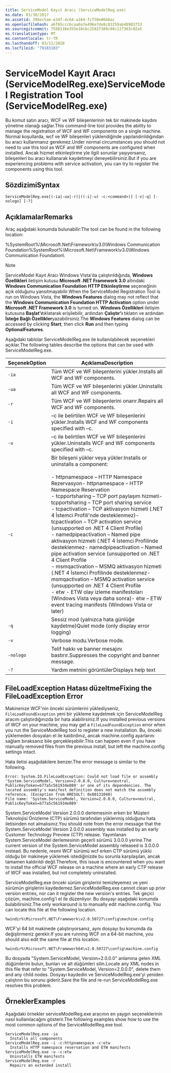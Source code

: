 ```yaml
---
title: ServiceModel Kayıt Aracı (ServiceModelReg.exe)
ms.date: 03/30/2017
ms.assetid: 396ec5ae-e34f-4c64-a164-fcf50e86b6ac
ms.openlocfilehash: a6f65ccc6caa0a7e496e7de8c83259ab48903753
ms.sourcegitcommit: 7588136e355e10cbc2582f389c90c127363c02a5
ms.translationtype: MT
ms.contentlocale: tr-TR
ms.lasthandoff: 03/12/2020
ms.locfileid: "79183103"
---
```

# <a name="servicemodel-registration-tool-servicemodelregexe"></a><span data-ttu-id="78f2f-102">ServiceModel Kayıt Aracı (ServiceModelReg.exe)</span><span class="sxs-lookup"><span data-stu-id="78f2f-102">ServiceModel Registration Tool (ServiceModelReg.exe)</span></span>
<span data-ttu-id="78f2f-103">Bu komut satırı aracı, WCF ve WF bileşenlerinin tek bir makinede kaydını yönetme olanağı sağlar.</span><span class="sxs-lookup"><span data-stu-id="78f2f-103">This command-line tool provides the ability to manage the registration of WCF and WF components on a single machine.</span></span> <span data-ttu-id="78f2f-104">Normal koşullarda, wcf ve WF bileşenleri yüklendiğinde yapılandırıldığından bu aracı kullanmanız gerekmez.</span><span class="sxs-lookup"><span data-stu-id="78f2f-104">Under normal circumstances you should not need to use this tool as WCF and WF components are configured when installed.</span></span> <span data-ttu-id="78f2f-105">Ancak hizmet etkinleştirme yle ilgili sorunlar yaşıyorsanız, bileşenleri bu aracı kullanarak kaydetmeyi deneyebilirsiniz.</span><span class="sxs-lookup"><span data-stu-id="78f2f-105">But if you are experiencing problems with service activation, you can try to register the components using this tool.</span></span>  
  
## <a name="syntax"></a><span data-ttu-id="78f2f-106">Sözdizimi</span><span class="sxs-lookup"><span data-stu-id="78f2f-106">Syntax</span></span>  
  
```console  
ServiceModelReg.exe[(-ia|-ua|-r)|((-i|-u) -c:<command>)] [-v|-q] [-nologo] [-?]  
```  
  
## <a name="remarks"></a><span data-ttu-id="78f2f-107">Açıklamalar</span><span class="sxs-lookup"><span data-stu-id="78f2f-107">Remarks</span></span>  
 <span data-ttu-id="78f2f-108">Araç aşağıdaki konumda bulunabilir:</span><span class="sxs-lookup"><span data-stu-id="78f2f-108">The tool can be found in the following location:</span></span>  
  
 <span data-ttu-id="78f2f-109">%SystemRoot%\Microsoft.Net\Framework\v3.0\Windows Communication Foundation</span><span class="sxs-lookup"><span data-stu-id="78f2f-109">%SystemRoot%\Microsoft.Net\Framework\v3.0\Windows Communication Foundation</span></span>\  
  
> [!NOTE]
> <span data-ttu-id="78f2f-110">ServiceModel Kayıt Aracı Windows Vista'da çalıştırıldığında, **Windows Özellikleri** iletişim kutusu **Microsoft .NET Framework 3.0** altındaki **Windows Communication Foundation HTTP Etkinleştirme** seçeneğinin açık olduğunu yansıtmayabilir.</span><span class="sxs-lookup"><span data-stu-id="78f2f-110">When the ServiceModel Registration Tool is run on Windows Vista, the **Windows Features** dialog may not reflect that the **Windows Communication Foundation HTTP Activation** option under **Microsoft .NET Framework 3.0** is turned on.</span></span> <span data-ttu-id="78f2f-111">**Windows Özellikleri** iletişim kutusuna **Başlat'ı**tıklatarak erişilebilir, ardından **Çalıştır'ı** tıklatın ve ardından **İsteğe Bağlı Özellikler**yazabilirsiniz.</span><span class="sxs-lookup"><span data-stu-id="78f2f-111">The **Windows Features** dialog can be accessed by clicking **Start**, then click **Run** and then typing **OptionalFeatures**.</span></span>  
  
 <span data-ttu-id="78f2f-112">Aşağıdaki tablolar ServiceModelReg.exe ile kullanılabilecek seçenekleri açıklar.</span><span class="sxs-lookup"><span data-stu-id="78f2f-112">The following tables describe the options that can be used with ServiceModelReg.exe.</span></span>  
  
|<span data-ttu-id="78f2f-113">Seçenek</span><span class="sxs-lookup"><span data-stu-id="78f2f-113">Option</span></span>|<span data-ttu-id="78f2f-114">Açıklama</span><span class="sxs-lookup"><span data-stu-id="78f2f-114">Description</span></span>|  
|------------|-----------------|  
|`-ia`|<span data-ttu-id="78f2f-115">Tüm WCF ve WF bileşenlerini yükler.</span><span class="sxs-lookup"><span data-stu-id="78f2f-115">Installs all WCF and WF components.</span></span>|  
|`-ua`|<span data-ttu-id="78f2f-116">Tüm WCF ve WF bileşenlerini yükler.</span><span class="sxs-lookup"><span data-stu-id="78f2f-116">Uninstalls all WCF and WF components.</span></span>|  
|`-r`|<span data-ttu-id="78f2f-117">Tüm WCF ve WF bileşenlerini onarır.</span><span class="sxs-lookup"><span data-stu-id="78f2f-117">Repairs all WCF and WF components.</span></span>|  
|`-i`|<span data-ttu-id="78f2f-118">–c ile belirtilen WCF ve WF bileşenlerini yükler.</span><span class="sxs-lookup"><span data-stu-id="78f2f-118">Installs WCF and WF components specified with –c.</span></span>|  
|`-u`|<span data-ttu-id="78f2f-119">–c ile belirtilen WCF ve WF bileşenlerini yükler.</span><span class="sxs-lookup"><span data-stu-id="78f2f-119">Uninstalls WCF and WF components specified with –c.</span></span>|  
|`-c`|<span data-ttu-id="78f2f-120">Bir bileşeni yükler veya yükler:</span><span class="sxs-lookup"><span data-stu-id="78f2f-120">Installs or uninstalls a component:</span></span><br /><br /> <span data-ttu-id="78f2f-121">- httpnamespace – HTTP Namespace Rezervasyon</span><span class="sxs-lookup"><span data-stu-id="78f2f-121">-   httpnamespace – HTTP Namespace Reservation</span></span><br /><span data-ttu-id="78f2f-122">- tcpportsharing – TCP port paylaşım hizmeti</span><span class="sxs-lookup"><span data-stu-id="78f2f-122">-   tcpportsharing – TCP port sharing service</span></span><br /><span data-ttu-id="78f2f-123">- tcpactivation – TCP aktivasyon hizmeti (.NET 4 İstemci Profili'nde desteklenmez)</span><span class="sxs-lookup"><span data-stu-id="78f2f-123">-   tcpactivation – TCP activation service (unsupported on .NET 4 Client Profile)</span></span><br /><span data-ttu-id="78f2f-124">- namedpipeactivation – Named pipe aktivasyon hizmeti (.NET 4 İstemci Profilinde desteklenmez</span><span class="sxs-lookup"><span data-stu-id="78f2f-124">-   namedpipeactivation – Named pipe activation service (unsupported on .NET 4 Client Profile</span></span><br /><span data-ttu-id="78f2f-125">- msmqactivation – MSMQ aktivasyon hizmeti (.NET 4 İstemci Profilinde desteklenmez</span><span class="sxs-lookup"><span data-stu-id="78f2f-125">-   msmqactivation – MSMQ activation service (unsupported on .NET 4 Client Profile</span></span><br /><span data-ttu-id="78f2f-126">- etw - ETW olay izleme manifestoları (Windows Vista veya daha sonra)</span><span class="sxs-lookup"><span data-stu-id="78f2f-126">-   etw – ETW event tracing manifests (Windows Vista or later)</span></span>|  
|`-q`|<span data-ttu-id="78f2f-127">Sessiz mod (yalnızca hata günlüğe kaydetme)</span><span class="sxs-lookup"><span data-stu-id="78f2f-127">Quiet mode (only display error logging)</span></span>|  
|`-v`|<span data-ttu-id="78f2f-128">Verbose modu.</span><span class="sxs-lookup"><span data-stu-id="78f2f-128">Verbose mode.</span></span>|  
|`-nologo`|<span data-ttu-id="78f2f-129">Telif hakkı ve banner mesajını bastırır.</span><span class="sxs-lookup"><span data-stu-id="78f2f-129">Suppresses the copyright and banner message.</span></span>|  
|`-?`|<span data-ttu-id="78f2f-130">Yardım metnini görüntüler</span><span class="sxs-lookup"><span data-stu-id="78f2f-130">Displays help text</span></span>|  
  
## <a name="fixing-the-fileloadexception-error"></a><span data-ttu-id="78f2f-131">FileLoadException Hatası düzeltme</span><span class="sxs-lookup"><span data-stu-id="78f2f-131">Fixing the FileLoadException Error</span></span>  
 <span data-ttu-id="78f2f-132">Makinenize WCF'nin önceki sürümlerini yüklediyseniz, `FileLoadFoundException` yeni bir yükleme kaydetmek için ServiceModelReg aracını çalıştırdığınızda bir hata alabilirsiniz.</span><span class="sxs-lookup"><span data-stu-id="78f2f-132">If you installed previous versions of WCF on your machine, you may get a `FileLoadFoundException` error when you run the ServiceModelReg tool to register a new installation.</span></span> <span data-ttu-id="78f2f-133">Bu, önceki yüklemeden dosyaları el ile kaldırdınız, ancak machine.config ayarlarını sağlam bıraksanız bile gerçekleşebilir.</span><span class="sxs-lookup"><span data-stu-id="78f2f-133">This can happen even if you have manually removed files from the previous install, but left the machine.config settings intact.</span></span>  
  
 <span data-ttu-id="78f2f-134">Hata iletisi aşağıdakilere benzer.</span><span class="sxs-lookup"><span data-stu-id="78f2f-134">The error message is similar to the following.</span></span>  
  
```console  
Error: System.IO.FileLoadException: Could not load file or assembly 'System.ServiceModel, Version=2.0.0.0, Culture=neutral, PublicKeyToken=b77a5c561934e089' or one of its dependencies. The located assembly's manifest definition does not match the assembly reference. (Exception from HRESULT: 0x80131040)  
File name: 'System.ServiceModel, Version=2.0.0.0, Culture=neutral, PublicKeyToken=b77a5c561934e089'  
```  
  
 <span data-ttu-id="78f2f-135">System.ServiceModel Version 2.0.0.0 derlemesinin erken bir Müşteri Teknolojisi Önizleme (CTP) sürümü tarafından yüklenmiş olduğunu hata iletisinden not almalısınız.</span><span class="sxs-lookup"><span data-stu-id="78f2f-135">You should note from the error message that the System.ServiceModel Version 2.0.0.0 assembly was installed by an early Customer Technology Preview (CTP) release.</span></span> <span data-ttu-id="78f2f-136">Yayımlanan System.ServiceModel derlemesinin geçerli sürümü 3.0.0.0 yerine.</span><span class="sxs-lookup"><span data-stu-id="78f2f-136">The current version of the System.ServiceModel assembly released is 3.0.0.0 instead.</span></span> <span data-ttu-id="78f2f-137">Bu nedenle, resmi WCF sürümü wcf erken CTP sürümü yüklü olduğu bir makineye yüklemek istediğinizde bu sorunla karşılaşılan, ancak tamamen kaldırıldı değil.</span><span class="sxs-lookup"><span data-stu-id="78f2f-137">Therefore, this issue is encountered when you want to install the official WCF release on a machine where an early CTP release of WCF was installed, but not completely uninstalled.</span></span>  
  
 <span data-ttu-id="78f2f-138">ServiceModelReg.exe önceki sürüm girişlerini temizleyemez ve yeni sürümün girişlerini kaydedemez.</span><span class="sxs-lookup"><span data-stu-id="78f2f-138">ServiceModelReg.exe cannot clean up prior version entries, nor can it register the new version's entries.</span></span> <span data-ttu-id="78f2f-139">Tek geçici çözüm, machine.config'i el ile düzenliyor. Bu dosyayı aşağıdaki konumda bulabilirsiniz.</span><span class="sxs-lookup"><span data-stu-id="78f2f-139">The only workaround is to manually edit machine.config. You can locate this file at the following location.</span></span>  
  
```console  
%windir%\Microsoft.NET\Framework\v2.0.50727\config\machine.config
```  
  
 <span data-ttu-id="78f2f-140">WCF'yi 64 bit makinede çalıştırıyorsanız, aynı dosyayı bu konumda da değiştirmeniz gerekir.</span><span class="sxs-lookup"><span data-stu-id="78f2f-140">If you are running WCF on a 64-bit machine, you should also edit the same file at this location.</span></span>  
  
```console  
%windir%\Microsoft.NET\Framework64\v2.0.50727\config\machine.config
```  
  
 <span data-ttu-id="78f2f-141">Bu dosyada "System.ServiceModel, Version=2.0.0.0" anlamına gelen XML düğümlerini bulun, bunları ve alt düğümleri silin.</span><span class="sxs-lookup"><span data-stu-id="78f2f-141">Locate any XML nodes in this file that refer to "System.ServiceModel, Version=2.0.0.0", delete them and any child nodes.</span></span> <span data-ttu-id="78f2f-142">Dosyayı kaydedin ve ServiceModelReg.exe'yi yeniden çalıştırın bu sorunu giderir.</span><span class="sxs-lookup"><span data-stu-id="78f2f-142">Save the file and re-run ServiceModelReg.exe resolves this problem.</span></span>  
  
## <a name="examples"></a><span data-ttu-id="78f2f-143">Örnekler</span><span class="sxs-lookup"><span data-stu-id="78f2f-143">Examples</span></span>  
 <span data-ttu-id="78f2f-144">Aşağıdaki örnekler serviceModelReg.exe aracının en yaygın seçeneklerinin nasıl kullanılacağını gösterir.</span><span class="sxs-lookup"><span data-stu-id="78f2f-144">The following examples show how to use the most common options of the ServiceModelReg.exe tool.</span></span>  
  
```console  
ServiceModelReg.exe -ia  
  Installs all components  
ServiceModelReg.exe -i -c:httpnamespace -c:etw  
  Installs HTTP namespace reservation and ETW manifests  
ServiceModelReg.exe -u -c:etw  
  Uninstalls ETW manifests  
ServiceModelReg.exe -r  
  Repairs an extended install  
```
